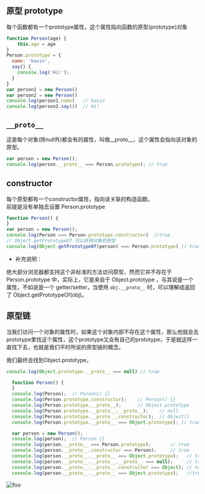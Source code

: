 ## 原型 prototype

每个函数都有一个prototype属性，这个属性指向函数的原型(prototype)对象

```js
function Person(age) {
    this.age = age       
}
Person.prototype = {
  name: 'kavin',
  say() {
    console.log('Hi!');
  }
}
var person1 = new Person()
var person2 = new Person()
console.log(person1.name)   // kavin
console.log(person2.say())  // Hi!
```

## `__proto__`

这是每个对象(除null外)都会有的属性，叫做__proto__，这个属性会指向该对象的原型。

```js
var person = new Person();
console.log(person.__proto__ === Person.prototype); // true
```

## constructor

每个原型都有一个constructor属性，指向该关联的构造函数。   
前提是没有单独去设置 Person.prototype

```js
function Person() {
}
var person = new Person();
console.log(Person === Person.prototype.constructor)  //true
// Object.getPrototypeOf 可以获得对象的原型
console.log(Object.getPrototypeOf(person) === Person.prototype) // true
```

* 补充说明：

绝大部分浏览器都支持这个非标准的方法访问原型，然而它并不存在于 Person.prototype 中，实际上，它是来自于 Object.prototype ，与其说是一个属性，不如说是一个 getter/setter，当使用 `obj.__proto__` 时，可以理解成返回了 Object.getPrototypeOf(obj)。



## 原型链

当我们访问一个对象的属性时，如果这个对象内部不存在这个属性，那么他就会去prototype里找这个属性，这个prototype又会有自己的prototype，于是就这样一直找下去，也就是我们平时所说的原型链的概念。

我们最终会找到Object.prototype，
```js
console.log(Object.prototype.__proto__ === null) // true
```

```js
  function Person() {
  }
  console.log(Person);  // Person() {}
  console.log(Person.prototype.constructor);    // Person() {}
  console.log(Person.prototype.__proto__);      // Object.prototype
  console.log(Person.prototype.__proto__.__proto__);    // null
  console.log(Person.prototype.__proto__.constructor);  // Object()
  console.log(Person.prototype.__proto__ === Object.prototype); // true

  var person = new Person();
  console.log(person);  // Person {}
  console.log(person.__proto__ === Person.prototype);       // true
  console.log(person.__proto__.constructor === Person);     // true
  console.log(person.__proto__.__proto__ === Object.prototype);   // true
  console.log(person.__proto__.__proto__.__proto__ === null);     // true
  console.log(person.__proto__.__proto__.constructor === Object); // true
  console.log(person.__proto__.__proto__ === Object.prototype);   //true
```

<img :src="$withBase('/imgs/prototype.png')" alt="foo" />
